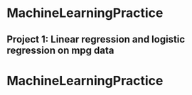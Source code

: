 # MachineLearningPractice

## Project 1: Linear regression and logistic regression on mpg data

# MachineLearningPractice
